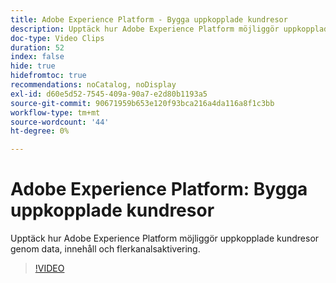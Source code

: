 ```yaml
---
title: Adobe Experience Platform - Bygga uppkopplade kundresor
description: Upptäck hur Adobe Experience Platform möjliggör uppkopplade kundresor genom data, innehåll och flerkanalsaktivering.
doc-type: Video Clips
duration: 52
index: false
hide: true
hidefromtoc: true
recommendations: noCatalog, noDisplay
exl-id: d60e5d52-7545-409a-90a7-e2d80b1193a5
source-git-commit: 90671959b653e120f93bca216a4da116a8f1c3bb
workflow-type: tm+mt
source-wordcount: '44'
ht-degree: 0%

---
```


# Adobe Experience Platform: Bygga uppkopplade kundresor

Upptäck hur Adobe Experience Platform möjliggör uppkopplade kundresor genom data, innehåll och flerkanalsaktivering.

<!-- 62_S655_3442541_51_adobe-experience-platform-building-connected-customer-journeys -->
>[!VIDEO](https://video.tv.adobe.com/v/3459628/?learn=on&enablevpops=true&captions=swe)
